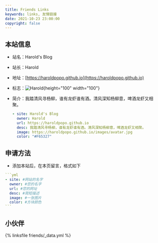 ```yaml
---
title: Friends Links
keywords: links, 友情链接
date: 2021-10-23 23:00:00
copyright: false
---
```


## 本站信息

- 站名：Harold's Blog

- 站长：Harold

- 地址：[https://haroldpopo.github.io](https://haroldpopo.github.io)

- 标志：![Harold](../images/avatar.jpg){height="100" width="100"}

- 简介：我踏清风寻杨柳，谁有龙虾谁有酒。清风深知杨柳意，啤酒龙虾又相聚。

  ````yml
  - site: Harold's Blog
    owner: Harold
    url: https://haroldpopo.github.io
    desc: 我踏清风寻杨柳，谁有龙虾谁有酒。清风深知杨柳意，啤酒龙虾又相聚。
    image: https://haroldpopo.github.io/images/avatar.jpg
    color: "#F65327"
  ````
  
  

## 申请方法

- 添加本站后，在本页留言，格式如下

~~~yaml
```yml
- site: #网站的名字
  owner: #您的名字
  url: #您的网址
  desc: #简短描述
  image: #一张图片
  color: #方块颜色
```
~~~

## 小伙伴

{% linksfile friends/_data.yml %}
